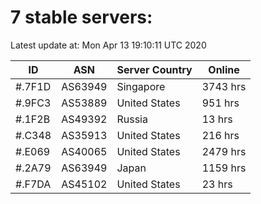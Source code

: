 # 7 stable servers:

Latest update at: Mon Apr 13 19:10:11 UTC 2020

| ID | ASN | Server Country | Online |
| -- | --- | -------------- | ------ |
| #.7F1D | AS63949 | Singapore | 3743 hrs |
| #.9FC3 | AS53889 | United States | 951 hrs |
| #.1F2B | AS49392 | Russia | 13 hrs |
| #.C348 | AS35913 | United States | 216 hrs |
| #.E069 | AS40065 | United States | 2479 hrs |
| #.2A79 | AS63949 | Japan | 1159 hrs |
| #.F7DA | AS45102 | United States | 23 hrs |

